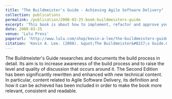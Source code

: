 ```yaml
---
title: "The Buildmeister's Guide - Achieving Agile Software Delivery"
collection: publications
permalink: /publication/2008-03-25-book-buildmeisters-guide
excerpt: 'This book is about how to implement, refactor and approve your build process.'
date: 2008-03-25
venue: 'Lulu Press'
paperurl: 'http://www.lulu.com/shop/kevin-a-lee/the-buildmeisters-guide-achieving-agile-software-delivery/paperback/product-2586734.html'
citation: 'Kevin A. Lee. (2008). &quot;The Buildmeister&#8217;s Guide.&quot; <i>Lulu Press</i>. Second Edition.'
---
```

The Buildmeister's Guide researches and documents the build process in detail. Its aim is to increase awareness of the build process and to raise the level and quality of discussion that occurs around it.
The Second Edition has been significantly rewritten and enhanced with new technical content. In particular, content related to Agile Software Delivery, its definition and how it can be achieved has been included in order to make the book more relevant, consistent and readable.
